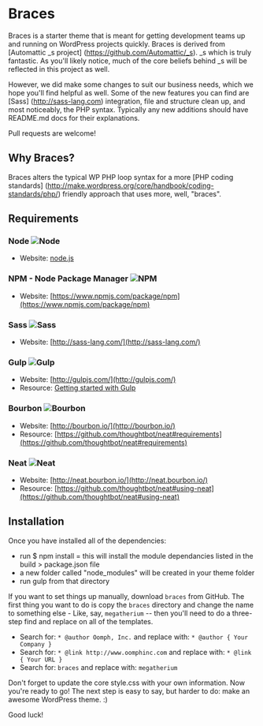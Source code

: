 # Braces

Braces is a starter theme that is meant for getting development teams up and running on WordPress projects quickly. Braces is derived from [Automattic _s project] (https://github.com/Automattic/_s). _s which is truly fantastic. As you'll likely notice, much of the core beliefs behind _s will be reflected in this project as well.

However, we did make some changes to suit our business needs, which we hope you'll find helpful as well. Some of the new features you can find are [Sass] (http://sass-lang.com) integration, file and structure clean up, and most noticeably, the PHP syntax. Typically any new additions should have README.md docs for their explanations.

Pull requests are welcome!

## Why Braces?

Braces alters the typical WP PHP loop syntax for a more [PHP coding standards] (http://make.wordpress.org/core/handbook/coding-standards/php/) friendly approach that uses more, well, "braces".

## Requirements

### Node ![Node](https://img.shields.io/badge/node-v0.0.0%2B-red.svg?style=flat-square "Node")
- Website: [node.js](http://nodejs.org)

### NPM - Node Package Manager ![NPM](https://img.shields.io/badge/npm-v0.0.0%2B-red.svg?style=flat-square "NPM")
- Website: [https://www.npmjs.com/package/npm](https://www.npmjs.com/package/npm)

### Sass ![Sass](https://img.shields.io/badge/sass-v0.0.0%2B-red.svg?style=flat-square "Sass")
- Website: [http://sass-lang.com/](http://sass-lang.com/)

### Gulp ![Gulp](https://img.shields.io/badge/gulp-v0.0.0%2B-red.svg?style=flat-square "Gulp")
- Website: [http://gulpjs.com/](http://gulpjs.com/)
- Resource: [Getting started with Gulp](travismaynard.com/writing/getting-started-with-gulp)

### Bourbon ![Bourbon](https://img.shields.io/badge/bourbon-v0.0.0%2B-red.svg?style=flat-square "Bourbon")
- Website: [http://bourbon.io/](http://bourbon.io/)
- Resource: [https://github.com/thoughtbot/neat#requirements](https://github.com/thoughtbot/neat#requirements)

### Neat ![Neat](https://img.shields.io/badge/neat-v0.0.0%2B-red.svg?style=flat-square "Neat")
- Website: [http://neat.bourbon.io/](http://neat.bourbon.io/)
- Resource: [https://github.com/thoughtbot/neat#using-neat](https://github.com/thoughtbot/neat#using-neat)

## Installation

Once you have installed all of the dependencies:
* run $ npm install = this will install the module dependancies listed in the build > package.json file
* a new folder called "node_modules" will be created in your theme folder
* run gulp from that directory

If you want to set things up manually, download `braces` from GitHub. The first thing you want to do is copy the `braces` directory and change the name to something else - Like, say, `megatherium` -- then you'll need to do a three-step find and replace on all of the templates.

* Search for: `* @author Oomph, Inc.` and replace with: `* @author { Your Company }`
* Search for: `* @link http://www.oomphinc.com` and replace with: `* @link { Your URL }`
* Search for: `braces` and replace with: `megatherium`

Don't forget to update the core style.css with your own information.
Now you're ready to go! The next step is easy to say, but harder to do: make an awesome WordPress theme. :)

Good luck!